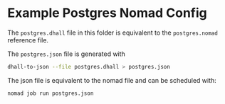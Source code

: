 # Example Postgres Nomad Config

The `postgres.dhall` file in this folder is equivalent to the
`postgres.nomad` reference file.

The `postgres.json` file is generated with

```bash
dhall-to-json --file postgres.dhall > postgres.json
```

The json file is equivalent to the nomad file and can be scheduled with:

```bash
nomad job run postgres.json
```


